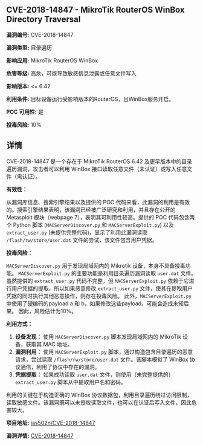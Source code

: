 ## CVE-2018-14847 - MikroTik RouterOS WinBox Directory Traversal

**漏洞编号:** CVE-2018-14847

**漏洞类型:** 目录遍历

**影响应用:** MikroTik RouterOS WinBox

**危害等级:** 高危，可能导致敏感信息泄露或任意文件写入

**影响版本:** <= 6.42

**利用条件:** 目标设备运行受影响版本的RouterOS，且WinBox服务开启。

**POC 可用性:** 是

**投毒风险:** 10%

## 详情

CVE-2018-14847 是一个存在于 MikroTik RouterOS 6.42 及更早版本中的目录遍历漏洞，攻击者可以利用 WinBox 接口读取任意文件（未认证）或写入任意文件（需认证）。

**有效性：**

从漏洞库信息、搜索引擎结果以及提供的 POC 代码来看，此漏洞的利用是有效的。搜索引擎结果表明，该漏洞已经被广泛研究和利用，并且存在公开的 Metasploit 模块（webpage 7），表明其可利用性较高。提供的 POC 代码包含两个 Python 脚本 (`MACServerDiscover.py` 和 `MACServerExploit.py`) 以及 `extract_user.py` (未提供完整代码)，显示了利用此漏洞读取 `/flash/rw/store/user.dat` 文件的尝试，该文件包含用户凭据。

**投毒风险：**

`MACServerDiscover.py` 用于发现局域网内的 Mikrotik 设备，本身不具备投毒功能。 `MACServerExploit.py` 的主要功能是利用目录遍历漏洞读取 `user.dat` 文件。虽然提供的 `extract_user.py` 代码不完整，但 `MACServerExploit.py` 依赖于它进行用户凭据的提取，所以如果恶意修改 `extract_user.py` 文件，使其在提取用户凭据的同时执行其他恶意操作，则存在投毒风险。 此外，`MACServerExploit.py` 中使用了硬编码的payload a 和 b，如果修改这些payload，可能会造成未知后果。 因此，风险估计为10%。

**利用方式：**

1.  **设备发现：** 使用 `MACServerDiscover.py` 脚本发现局域网内的 MikroTik 设备，获取其 MAC 地址。
2.  **漏洞利用：** 使用 `MACServerExploit.py` 脚本，通过构造包含目录遍历的恶意请求，尝试读取 `/flash/rw/store/user.dat` 文件。该脚本模拟了 WinBox 协议通信，利用了协议中存在的漏洞。
3.  **凭据提取：** 如果成功读取 `user.dat` 文件，则使用（未完整提供的）`extract_user.py` 脚本从中提取用户名和密码。

利用的关键在于构造正确的 WinBox 协议数据包，利用目录遍历绕过访问限制，读取敏感文件。该漏洞既可以未授权读取文件，也可以在认证后写入文件，因此危害较大。

**项目地址:** [jas502n/CVE-2018-14847](https://github.com/jas502n/CVE-2018-14847)

**漏洞详情:** [CVE-2018-14847](https://nvd.nist.gov/vuln/detail/CVE-2018-14847)